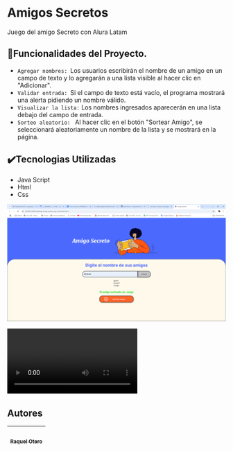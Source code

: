 <!DOCTYPE>
<h1>Amigos Secretos</h1>

Juego del amigo Secreto con Alura Latam
## :hammer:Funcionalidades del Proyecto.


- `Agregar nombres: `Los usuarios escribirán el nombre de un amigo en un campo de texto y lo agregarán a una lista visible al hacer clic en "Adicionar".
- `Validar entrada: `Si el campo de texto está vacío, el programa mostrará una alerta pidiendo un nombre válido.
- `Visualizar la lista:` Los nombres ingresados aparecerán en una lista debajo del campo de entrada.
- `Sorteo aleatorio: ` Al hacer clic en el botón "Sortear Amigo", se seleccionará aleatoriamente un nombre de la lista y se mostrará en la página.

## ✔️Tecnologias Utilizadas
- Java Script
- Html
- Css

[![Watch the video](https://github.com/raquelotero77/amigosSecretos/blob/main/Amigo%20Secreto%20-%20Google%20Chrome%203_4_2025%208_52_11%20PM.png)](https://github.com/raquelotero77/amigosSecretos/blob/main/Amigo%20Secreto%20-%20Google%20Chrome%202025-03-04%2020-52-17.mp4)

<video src="https://github.com/raquelotero77/amigosSecretos/blob/main/Amigo%20Secreto%20-%20Google%20Chrome%202025-03-04%2020-52-17.mp4" controls></video>
## Autores
| [<img src="" width=115><br><sub>Raquel Otero</sub>](https://github.com/raquelotero77) | 
|  :---: | 
